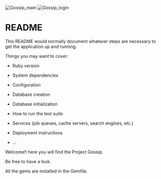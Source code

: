 ![Gossip_main](https://user-images.githubusercontent.com/29848785/130367123-789820b5-d7b9-4b08-932d-dfd4a93e878c.png)
![Gossip_login](https://user-images.githubusercontent.com/29848785/130367126-fc73eb51-9b1a-44a7-b475-d13626916262.png)

# README

This README would normally document whatever steps are necessary to get the
application up and running.

Things you may want to cover:

* Ruby version

* System dependencies

* Configuration

* Database creation

* Database initialization

* How to run the test suite

* Services (job queues, cache servers, search engines, etc.)

* Deployment instructions

* ...

Welcome!! here you will find the Project Gossip.

Be free to have a look.

All the gems are installed in the Gemfile.
